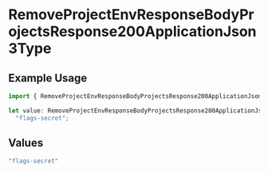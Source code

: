 # RemoveProjectEnvResponseBodyProjectsResponse200ApplicationJson3Type

## Example Usage

```typescript
import { RemoveProjectEnvResponseBodyProjectsResponse200ApplicationJson3Type } from "@vercel/sdk/models/operations/removeprojectenv.js";

let value: RemoveProjectEnvResponseBodyProjectsResponse200ApplicationJson3Type =
  "flags-secret";
```

## Values

```typescript
"flags-secret"
```